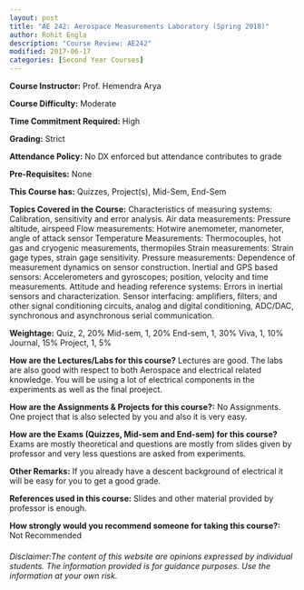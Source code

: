 ```yaml
---
layout: post
title: "AE 242: Aerospace Measurements Laboratory (Spring 2018)"
author: Rohit Engla
description: "Course Review: AE242"
modified: 2017-06-17
categories: [Second Year Courses]
---
```


**Course Instructor:** Prof. Hemendra Arya

**Course Difficulty:** Moderate

**Time Commitment Required:** High

**Grading:** Strict

**Attendance Policy:** No DX enforced but attendance contributes to grade

**Pre-Requisites:** None

**This Course has:** Quizzes, Project(s), Mid-Sem, End-Sem

**Topics Covered in the Course:**
Characteristics of measuring systems: Calibration, sensitivity and error analysis.
Air data measurements: Pressure altitude, airspeed
Flow measurements: Hotwire anemometer, manometer, angle of attack sensor
Temperature Measurements: Thermocouples, hot gas and cryogenic measurements,
thermopiles
Strain measurements: Strain gage types, strain gage sensitivity.
Pressure measurements: Dependence of measurement dynamics on sensor
construction.
Inertial and GPS based sensors: Accelerometers and gyroscopes; position, velocity
and time measurements.
Attitude and heading reference systems: Errors in inertial sensors and
characterization.
Sensor interfacing: amplifiers, filters, and other signal conditioning
circuits, analog and digital conditioning, ADC/DAC, synchronous and
asynchronous serial communication.

**Weightage:**
Quiz, 2, 20%
Mid-sem, 1, 20%
End-sem, 1, 30%
Viva, 1, 10%
Journal, 15%
Project, 1, 5%

**How are the Lectures/Labs for this course?**
Lectures are good. The labs are also good with respect to both Aerospace and electrical related knowledge. You will be using a lot of electrical components in the experiments as well as the final proeject.

**How are the Assignments & Projects for this course?:**
No Assignments. One project that is also selected by you and also it is very easy.

**How are the Exams (Quizzes, Mid-sem and End-sem) for this course?**
Exams are mostly theoretical and questions are mostly from slides given by professor and very less questions are asked from experiments.

**Other Remarks:**
If you already have a descent background of electrical it will be easy for you to get a good grade.

**References used in this course:**
Slides and other material provided by professor is enough.

**How strongly would you recommend someone for taking this course?:**
Not Recommended

###### Disclaimer:The content of this website are opinions expressed by individual students. The information provided is for guidance purposes. Use the information at your own risk.